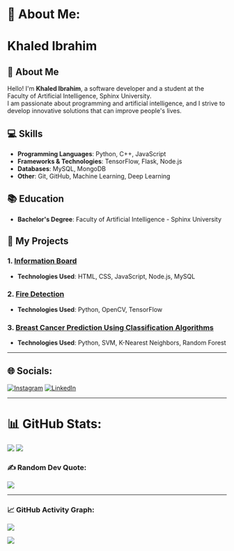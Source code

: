 # 💫 About Me:
# Khaled Ibrahim

## 👋 About Me
Hello! I'm **Khaled Ibrahim**, a software developer and a student at the Faculty of Artificial Intelligence, Sphinx University.  
I am passionate about programming and artificial intelligence, and I strive to develop innovative solutions that can improve people's lives.

## 💻 Skills
- **Programming Languages**: Python, C++, JavaScript
- **Frameworks & Technologies**: TensorFlow, Flask, Node.js
- **Databases**: MySQL, MongoDB
- **Other**: Git, GitHub, Machine Learning, Deep Learning

## 📚 Education
- **Bachelor's Degree**: Faculty of Artificial Intelligence - Sphinx University

## 🔭 My Projects
### 1. [Information Board](https://khaledibrahim1.github.io/Information-board/)
- **Technologies Used**: HTML, CSS, JavaScript, Node.js, MySQL

### 2. [Fire Detection](https://github.com/khaledibrahim1/Ai-Discover-fire)
- **Technologies Used**: Python, OpenCV, TensorFlow

### 3. [Breast Cancer Prediction Using Classification Algorithms](https://github.com/khaledibrahim1/Machine-Learning)
- **Technologies Used**: Python, SVM, K-Nearest Neighbors, Random Forest

---

## 🌐 Socials:
[![Instagram](https://img.shields.io/badge/Instagram-%23E4405F.svg?logo=Instagram&logoColor=white)](https://www.instagram.com/khaled.ibrahim._/) 
[![LinkedIn](https://img.shields.io/badge/LinkedIn-%230077B5.svg?logo=linkedin&logoColor=white)](https://www.linkedin.com/in/khaled-ibrahim-15b9922b0/)

---

# 📊 GitHub Stats:
![](https://github-readme-stats.vercel.app/api?username=khaledibrahim1&theme=dark&hide_border=false&include_all_commits=true&count_private=true)
![](https://github-readme-stats.vercel.app/api/top-langs/?username=khaledibrahim1&theme=dark&hide_border=false&include_all_commits=true&count_private=true&layout=compact)
### ✍️ Random Dev Quote:
![](https://quotes-github-readme.vercel.app/api?type=vetical&theme=gruvbox)

---
### 📈 GitHub Activity Graph:
![](https://github-readme-activity-graph.vercel.app/graph?username=khaledibrahim1&theme=github-dark)

[![](https://visitcount.itsvg.in/api?id=khaledibrahim1&icon=0&color=0)](https://visitcount.itsvg.in)


